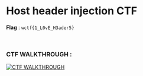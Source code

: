 # Host header injection CTF

**Flag** : `wctf{1_L0vE_H3ader5}`

<br>

### CTF WALKTHROUGH :

[![CTF WALKTHROUGH](https://img.youtube.com/vi/M84AFZVlzRg/0.jpg)](https://www.youtube.com/watch?v=M84AFZVlzRg)
